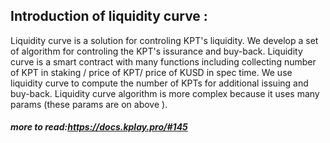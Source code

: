 ## Introduction of liquidity curve :
Liquidity curve is a solution for controling KPT's liquidity. We develop a set of algorithm for controling the KPT's issurance and buy-back. Liquidity curve is a smart contract with many functions including collecting number of KPT in staking / price of KPT/ price of KUSD in spec time. We use liquidity curve to compute the number of KPTs for additional issuing and buy-back. Liquidity curve algorithm is more complex because it uses many params (these params are on above ). 
##### more to read:https://docs.kplay.pro/#145
